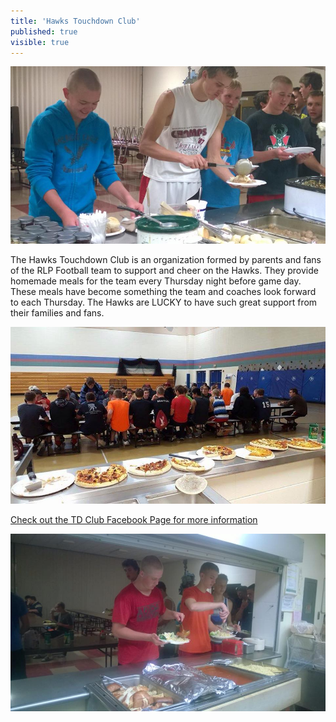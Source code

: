 ```yaml
---
title: 'Hawks Touchdown Club'
published: true
visible: true
---
```


![](eating.jpg)

The Hawks Touchdown Club is an organization formed by parents and fans of the RLP Football team to support and cheer on the Hawks. They provide homemade meals for the team every Thursday night before game day. These meals have become something the team and coaches look forward to each Thursday. The Hawks are LUCKY to have such great support from their families and fans.

![](td%20club.jpg)

[Check out the TD Club Facebook Page for more information](https://www.facebook.com/HawksTDClub/?fref=ts)

![](td%20club2.jpg)